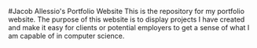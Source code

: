 #Jacob Allessio's Portfolio Website
This is the repository for my portfolio website. The purpose of this website is to display projects I have created and make it easy for clients or potential employers to get a sense of what I am capable of in computer science.